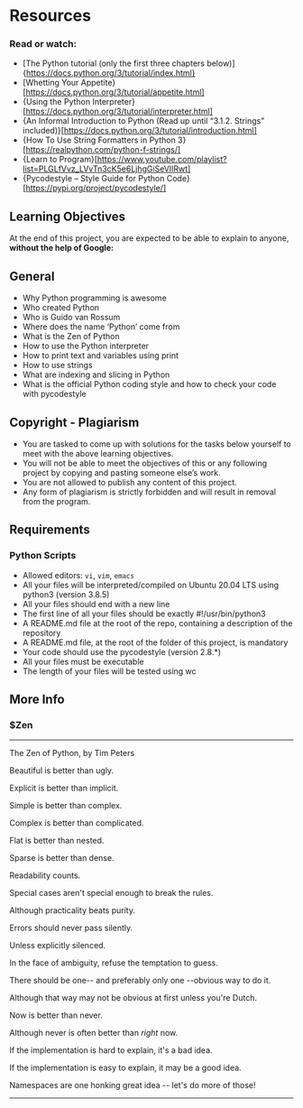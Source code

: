# Resources
### Read or watch:

* [The Python tutorial (only the first three chapters below)]{https://docs.python.org/3/tutorial/index.html}
* [Whetting Your Appetite}[https://docs.python.org/3/tutorial/appetite.html]
* {Using the Python Interpreter}[https://docs.python.org/3/tutorial/interpreter.html]
* {An Informal Introduction to Python (Read up until “3.1.2. Strings” included)}[https://docs.python.org/3/tutorial/introduction.html]
* {How To Use String Formatters in Python 3}[https://realpython.com/python-f-strings/]
* {Learn to Program}[https://www.youtube.com/playlist?list=PLGLfVvz_LVvTn3cK5e6LjhgGiSeVlIRwt]
* {Pycodestyle – Style Guide for Python Code}[https://pypi.org/project/pycodestyle/]

## Learning Objectives
At the end of this project, you are expected to be able to explain to anyone, **without the help of Google:**

## General
* Why Python programming is awesome
* Who created Python
* Who is Guido van Rossum
* Where does the name ‘Python’ come from
* What is the Zen of Python
* How to use the Python interpreter
* How to print text and variables using print
* How to use strings
* What are indexing and slicing in Python
* What is the official Python coding style and how to check your code with pycodestyle

## Copyright - Plagiarism
* You are tasked to come up with solutions for the tasks below yourself to meet with the above learning objectives.
* You will not be able to meet the objectives of this or any following project by copying and pasting someone else’s work.
* You are not allowed to publish any content of this project.
* Any form of plagiarism is strictly forbidden and will result in removal from the program.

## Requirements
### Python Scripts

* Allowed editors: `vi`, `vim`, `emacs`
* All your files will be interpreted/compiled on Ubuntu 20.04 LTS using python3 (version 3.8.5)
* All your files should end with a new line
* The first line of all your files should be exactly #!/usr/bin/python3
* A README.md file at the root of the repo, containing a description of the repository
* A README.md file, at the root of the folder of this project, is mandatory
* Your code should use the pycodestyle (version 2.8.*)
* All your files must be executable
* The length of your files will be tested using wc

## More Info
### $Zen
---
The Zen of Python, by Tim Peters

Beautiful is better than ugly.

Explicit is better than implicit.

Simple is better than complex.

Complex is better than complicated.

Flat is better than nested.

Sparse is better than dense.

Readability counts.

Special cases aren't special enough to break the rules.

Although practicality beats purity.

Errors should never pass silently.

Unless explicitly silenced.

In the face of ambiguity, refuse the temptation to guess.

There should be one-- and preferably only one --obvious way to do it.

Although that way may not be obvious at first unless you're Dutch.

Now is better than never.

Although never is often better than *right* now.

If the implementation is hard to explain, it's a bad idea.

If the implementation is easy to explain, it may be a good idea.

Namespaces are one honking great idea -- let's do more of those!

---

